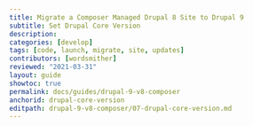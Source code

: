 ```yaml
---
title: Migrate a Composer Managed Drupal 8 Site to Drupal 9
subtitle: Set Drupal Core Version
description: 
categories: [develop]
tags: [code, launch, migrate, site, updates]
contributors: [wordsmither]
reviewed: "2021-03-31"
layout: guide
showtoc: true
permalink: docs/guides/drupal-9-v8-composer
anchorid: drupal-core-version
editpath: drupal-9-v8-composer/07-drupal-core-version.md
---
```

<Partial file="drupal-9/core-version.md" />
